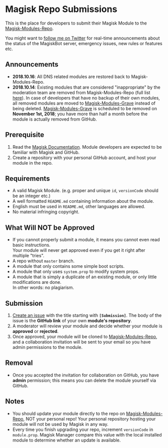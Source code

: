 # Magisk Repo Submissions
This is the place for developers to submit their Magisk Module to the [Magisk-Modules-Repo](https://github.com/Magisk-Modules-Repo).

You might want to [follow me on Twitter](https://twitter.com/topjohnwu) for real-time announcements about the status of the MagiskBot server, emergency issues, new rules or features etc.

## Announcements
- **2018.10.16**: All DNS related modules are restored back to Magisk-Modules-Repo.
- **2018.10.14**: Existing modules that are considered "inappropriate" by the moderation team are removed from Magisk-Modules-Repo (full list [here](https://pastebin.com/zS5kSPNy)). In case of developers that have no backup of their own modules, all removed modules are moved to [Magisk-Modules-Grave](https://github.com/Magisk-Modules-Grave) instead of being deleted. [Magisk-Modules-Grave](https://github.com/Magisk-Modules-Grave) is scheduled to be removed on **November 1st, 2018**; you have more than half a month before the module is actually removed from GitHub.

## Prerequisite
1. Read the [Magisk Documentation](https://topjohnwu.github.io/Magisk/). Module developers are expected to be familiar with Magisk and GitHub.
2. Create a repository with your personal GitHub account, and host your module in the repo.

## Requirements
- A valid Magisk Module. (e.g. proper and unique `id`, `versionCode` should be an integer etc.)
- A well formatted `README.md` containing information about the module.
- English must be used in `README.md`, other languages are allowed.
- No material infringing copyright.

## What Will NOT be Approved
- If you cannot properly submit a module, it means you cannot even read basic instructions.  
Your module will never get approved even if you get it right after multiple "tries".
- A repo without `master` branch.
- A module that only contains some simple boot scripts.
- A module that only uses `system.prop` to modify system props.
- A module that is simply a duplicate of an existing module, or only little modifications are done.  
In other words: no plagiarism.

## Submission
1. [Create an issue](https://github.com/Magisk-Modules-Repo/submission/issues/new) with the title starting with **`[Submission]`**. The body of the issue is the **GitHub link** of your own **module's repository**.
2. A moderator will review your module and decide whether your module is **approved** or **rejected**.
3. Once approved, your module will be cloned to [Magisk-Modules-Repo](https://github.com/Magisk-Modules-Repo), and a collaboration invitation will be sent to your email so you have admin permissions to the module.

## Removal
- Once you accepted the invitation for collaboration on GitHub, you have **admin** permission; this means you can delete the module yourself via GitHub.

## Notes
- You should update your module directly to the repo on [Magisk-Modules-Repo](https://github.com/Magisk-Modules-Repo), NOT your personal repo! Your personal repository hosting your module will not be used by Magisk in any way.
- Every time you finish upgrading your repo, increment `versionCode` in `module.prop`. Magisk Manager compare this value with the local installed module to determine whether an update is available.
